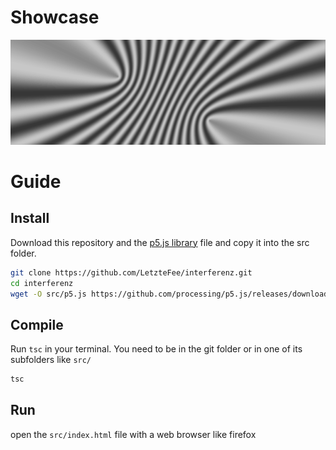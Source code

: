 # Showcase
![canvas](readme-assets/canvas.png)

# Guide
## Install
Download this repository and the [p5.js library](https://p5js.org/download/) file and copy it into the src folder.
```bash
git clone https://github.com/LetzteFee/interferenz.git
cd interferenz
wget -O src/p5.js https://github.com/processing/p5.js/releases/download/v1.6.0/p5.js
```

## Compile
Run `tsc` in your terminal.
You need to be in the git folder or in one of its subfolders like `src/`
```bash
tsc
```

## Run
open the `src/index.html` file with a web browser like firefox
